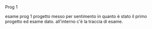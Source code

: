 Prog 1

esame prog 1 progetto messo per sentimento in quanto è stato il primo progetto ed esame dato.
all'interno c'è la traccia di esame.
